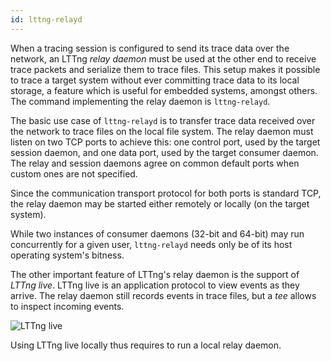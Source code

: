 ```yaml
---
id: lttng-relayd
---
```


When a tracing session is configured to send its trace data over the
network, an LTTng _relay daemon_ must be used at the other end to
receive trace packets and serialize them to trace files. This setup
makes it possible to trace a target system without ever committing trace
data to its local storage, a feature which is useful for embedded
systems, amongst others. The command implementing the relay daemon
is `lttng-relayd`.

The basic use case of `lttng-relayd` is to transfer trace data received
over the network to trace files on the local file system. The relay
daemon must listen on two TCP ports to achieve this: one control port,
used by the target session daemon, and one data port, used by the
target consumer daemon. The relay and session daemons agree on common
default ports when custom ones are not specified.

Since the communication transport protocol for both ports is standard
TCP, the relay daemon may be started either remotely or locally (on the
target system).

While two instances of consumer daemons (32-bit and 64-bit) may run
concurrently for a given user, `lttng-relayd` needs only be of its
host operating system's bitness.

The other important feature of LTTng's relay daemon is the support of
_LTTng live_. LTTng live is an application protocol to view events as
they arrive. The relay daemon still records events in trace files,
but a _tee_ allows to inspect incoming events.

<div class="img img-100">
<img src="/images/docs26/lttng-live.png" alt="LTTng live">
</div>

Using LTTng live
locally thus requires to run a local relay daemon.
